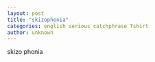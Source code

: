 ```yaml
---
layout: post
title: "skizophonia"
categories: english serious catchphrase Tshirt
author: unknown
---
```

skizo phonia
